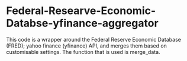 # Federal-Researve-Economic-Databse-yfinance-aggregator
This code is a wrapper around the Federal Reserve Economic Database (FRED); yahoo finance (yfinance) API, and merges them based on customisable settings. The function that is used is merge_data.

